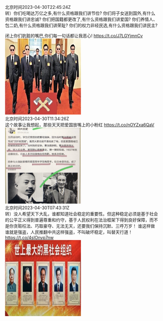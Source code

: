 北京时间2023-04-30T22:45:24Z<br>转）你们吃喝达万亿之多,有什么资格跟我们讲节俭?
你们将子女送到国外,有什么资格跟我们讲忠诚?
你们把国籍都更改了,有什么资格跟我们讲爱国?
你们养情人、包二奶,有什么资格跟我们讲荣耻?
你们的权力非经民选,有什么资格跟我们讲民主?

闭上你们肮脏的嘴巴,你们每一句话都让我恶心! https://t.co/J7LGYjmnCv<br><img src='/temp/2023/1652685590716981248_0.jpg' width='250' height='250'><br>北京时间2023-04-30T11:34:26Z<br>这个故事让我想起，那些天天把爱国放嘴上的小粉红 https://t.co/nOYZxa6QaV<br><img src='/temp/2023/1652516732743950337_0.jpg' width='250' height='250'><br>北京时间2023-04-30T07:43:31Z<br>转）没人希望天下大乱，谁都知道社会稳定的重要性。但这种稳定必须是基于社会的公平正义得到普遍尊重和约守，基于人民权利在法治框架下得到良好保障，而不是你贪赃枉法、巧取豪夺、无法无天，还要我们保持沉默、三呼万岁！
谁这样做谁就是强盗，人民推翻中共这样强盗，不叫破坏稳定，叫替天行道！ https://t.co/4sIOnvp7nw<br><img src='/temp/2023/1652458623241527296_0.jpg' width='250' height='250'><br>